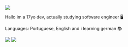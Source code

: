 <img src="https://media.discordapp.net/attachments/635625973764849684/938464403836268574/IMG_7439.png?width=407&height=358">


Hallo im a 17yo dev, actually studying software engineer 🖥

Languages: Portuguese, English and i learning german 📚

<img src="https://github-readme-stats.vercel.app/api?username=iampawan&&show_icons=true&title_color=ffffff&icon_color=bb2acf&text_color=daf7dc&bg_color=151515">
<img src="https://github-readme-stats.vercel.app/api/top-langs/?username=anuraghazra&hide=javascript,html)](https://github.com/anuraghazra/github-readme-stats">
